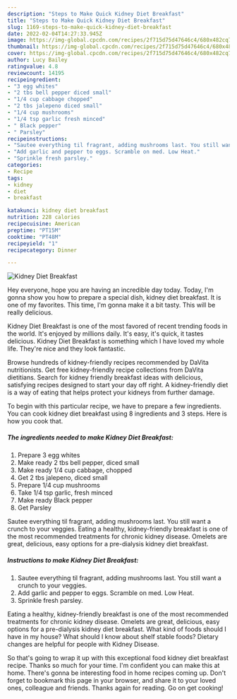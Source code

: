 ```yaml
---
description: "Steps to Make Quick Kidney Diet Breakfast"
title: "Steps to Make Quick Kidney Diet Breakfast"
slug: 1169-steps-to-make-quick-kidney-diet-breakfast
date: 2022-02-04T14:27:33.945Z
image: https://img-global.cpcdn.com/recipes/2f715d75d47646c4/680x482cq70/kidney-diet-breakfast-recipe-main-photo.jpg
thumbnail: https://img-global.cpcdn.com/recipes/2f715d75d47646c4/680x482cq70/kidney-diet-breakfast-recipe-main-photo.jpg
cover: https://img-global.cpcdn.com/recipes/2f715d75d47646c4/680x482cq70/kidney-diet-breakfast-recipe-main-photo.jpg
author: Lucy Bailey
ratingvalue: 4.8
reviewcount: 14195
recipeingredient:
- "3 egg whites"
- "2 tbs bell pepper diced small"
- "1/4 cup cabbage chopped"
- "2 tbs jalepeno diced small"
- "1/4 cup mushrooms"
- "1/4 tsp garlic fresh minced"
- " Black pepper"
- " Parsley"
recipeinstructions:
- "Sautee everything til fragrant, adding mushrooms last. You still want a crunch to your veggies."
- "Add garlic and pepper to eggs. Scramble on med. Low Heat."
- "Sprinkle fresh parsley."
categories:
- Recipe
tags:
- kidney
- diet
- breakfast

katakunci: kidney diet breakfast 
nutrition: 228 calories
recipecuisine: American
preptime: "PT15M"
cooktime: "PT48M"
recipeyield: "1"
recipecategory: Dinner

---
```



![Kidney Diet Breakfast](https://img-global.cpcdn.com/recipes/2f715d75d47646c4/680x482cq70/kidney-diet-breakfast-recipe-main-photo.jpg)

Hey everyone, hope you are having an incredible day today. Today, I'm gonna show you how to prepare a special dish, kidney diet breakfast. It is one of my favorites. This time, I'm gonna make it a bit tasty. This will be really delicious.

Kidney Diet Breakfast is one of the most favored of recent trending foods in the world. It's enjoyed by millions daily. It's easy, it's quick, it tastes delicious. Kidney Diet Breakfast is something which I have loved my whole life. They're nice and they look fantastic.

Browse hundreds of kidney-friendly recipes recommended by DaVita nutritionists. Get free kidney-friendly recipe collections from DaVita dietitians. Search for kidney friendly breakfast ideas with delicious, satisfying recipes designed to start your day off right. A kidney-friendly diet is a way of eating that helps protect your kidneys from further damage.


To begin with this particular recipe, we have to prepare a few ingredients. You can cook kidney diet breakfast using 8 ingredients and 3 steps. Here is how you cook that.

<!--inarticleads1-->

##### The ingredients needed to make Kidney Diet Breakfast:

1. Prepare 3 egg whites
1. Make ready 2 tbs bell pepper, diced small
1. Make ready 1/4 cup cabbage, chopped
1. Get 2 tbs jalepeno, diced small
1. Prepare 1/4 cup mushrooms
1. Take 1/4 tsp garlic, fresh minced
1. Make ready  Black pepper
1. Get  Parsley


Sautee everything til fragrant, adding mushrooms last. You still want a crunch to your veggies. Eating a healthy, kidney-friendly breakfast is one of the most recommended treatments for chronic kidney disease. Omelets are great, delicious, easy options for a pre-dialysis kidney diet breakfast. 

<!--inarticleads2-->

##### Instructions to make Kidney Diet Breakfast:

1. Sautee everything til fragrant, adding mushrooms last. You still want a crunch to your veggies.
1. Add garlic and pepper to eggs. Scramble on med. Low Heat.
1. Sprinkle fresh parsley.


Eating a healthy, kidney-friendly breakfast is one of the most recommended treatments for chronic kidney disease. Omelets are great, delicious, easy options for a pre-dialysis kidney diet breakfast. What kind of foods should I have in my house? What should I know about shelf stable foods? Dietary changes are helpful for people with Kidney Disease. 

So that's going to wrap it up with this exceptional food kidney diet breakfast recipe. Thanks so much for your time. I'm confident you can make this at home. There's gonna be interesting food in home recipes coming up. Don't forget to bookmark this page in your browser, and share it to your loved ones, colleague and friends. Thanks again for reading. Go on get cooking!
